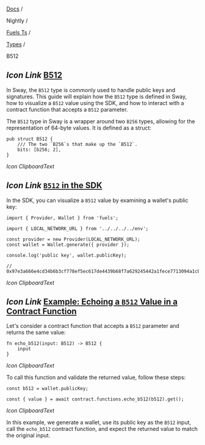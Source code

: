 [Docs](https://docs.fuel.network/) /

Nightly  /

[Fuels Ts](https://docs.fuel.network/docs/nightly/fuels-ts/) /

[Types](https://docs.fuel.network/docs/nightly/fuels-ts/types/) /

B512

## _Icon Link_ [B512](https://docs.fuel.network/docs/nightly/fuels-ts/types/b512/\#b512)

In Sway, the `B512` type is commonly used to handle public keys and signatures. This guide will explain how the `B512` type is defined in Sway, how to visualize a `B512` value using the SDK, and how to interact with a contract function that accepts a `B512` parameter.

The `B512` type in Sway is a wrapper around two `B256` types, allowing for the representation of 64-byte values. It is defined as a struct:

```fuel_Box fuel_Box-idXKMmm-css
pub struct B512 {
    /// The two `B256`s that make up the `B512`.
    bits: [b256; 2],
}
```

_Icon ClipboardText_

## _Icon Link_ [`B512` in the SDK](https://docs.fuel.network/docs/nightly/fuels-ts/types/b512/\#b512-in-the-sdk)

In the SDK, you can visualize a `B512` value by examining a wallet's public key:

```fuel_Box fuel_Box-idXKMmm-css
import { Provider, Wallet } from 'fuels';

import { LOCAL_NETWORK_URL } from '../../../../env';

const provider = new Provider(LOCAL_NETWORK_URL);
const wallet = Wallet.generate({ provider });

console.log('public key', wallet.publicKey);

// 0x97e3a666e4cd34b6b3cf778ef5ec617de4439b68f7a629245442a1fece7713094a1cb0aa7ad0ac253ca1ea47d4618f9090b2a881e829e091fb2c426763e94cca
```

_Icon ClipboardText_

## _Icon Link_ [Example: Echoing a `B512` Value in a Contract Function](https://docs.fuel.network/docs/nightly/fuels-ts/types/b512/\#example-echoing-a-b512-value-in-a-contract-function)

Let's consider a contract function that accepts a `B512` parameter and returns the same value:

```fuel_Box fuel_Box-idXKMmm-css
fn echo_b512(input: B512) -> B512 {
    input
}
```

_Icon ClipboardText_

To call this function and validate the returned value, follow these steps:

```fuel_Box fuel_Box-idXKMmm-css
const b512 = wallet.publicKey;

const { value } = await contract.functions.echo_b512(b512).get();
```

_Icon ClipboardText_

In this example, we generate a wallet, use its public key as the `B512` input, call the `echo_b512` contract function, and expect the returned value to match the original input.